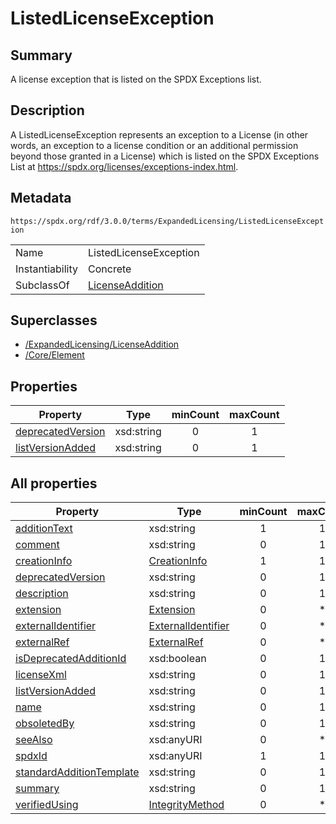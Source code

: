 <!-- Automatically generated by spec-parser v2.3.0 on 2024-07-29T18:25:30.305944+00:00 -->
<!-- SPDX-License-Identifier: Community-Spec-1.0 -->

# ListedLicenseException

## Summary

A license exception that is listed on the SPDX Exceptions list.


## Description

A ListedLicenseException represents an exception to a License (in other words,
an exception to a license condition or an additional permission beyond those
granted in a License) which is listed on the SPDX Exceptions List at
<https://spdx.org/licenses/exceptions-index.html>.


## Metadata

`https://spdx.org/rdf/3.0.0/terms/ExpandedLicensing/ListedLicenseException`


| | |
|---|---|
| Name | ListedLicenseException |
| Instantiability | Concrete |
| SubclassOf | [LicenseAddition](../Classes/LicenseAddition.md) |


## Superclasses

* [/ExpandedLicensing/LicenseAddition](../../ExpandedLicensing/Classes/LicenseAddition.md)
* [/Core/Element](../../Core/Classes/Element.md)




## Properties

| Property | Type | minCount | maxCount |
|---|---|:---:|:---:|
| [deprecatedVersion](../Properties/deprecatedVersion.md) | xsd:string | 0 | 1 |
| [listVersionAdded](../Properties/listVersionAdded.md) | xsd:string | 0 | 1 |



## All properties

| Property | Type | minCount | maxCount |
|---|---|:---:|:---:|
| [additionText](../../ExpandedLicensing/Properties/additionText.md) | xsd:string | 1 | 1 |
| [comment](../../Core/Properties/comment.md) | xsd:string | 0 | 1 |
| [creationInfo](../../Core/Properties/creationInfo.md) | [CreationInfo](../../Core/Classes/CreationInfo.md) | 1 | 1 |
| [deprecatedVersion](../../ExpandedLicensing/Properties/deprecatedVersion.md) | xsd:string | 0 | 1 |
| [description](../../Core/Properties/description.md) | xsd:string | 0 | 1 |
| [extension](../../Core/Properties/extension.md) | [Extension](../../Extension/Classes/Extension.md) | 0 | * |
| [externalIdentifier](../../Core/Properties/externalIdentifier.md) | [ExternalIdentifier](../../Core/Classes/ExternalIdentifier.md) | 0 | * |
| [externalRef](../../Core/Properties/externalRef.md) | [ExternalRef](../../Core/Classes/ExternalRef.md) | 0 | * |
| [isDeprecatedAdditionId](../../ExpandedLicensing/Properties/isDeprecatedAdditionId.md) | xsd:boolean | 0 | 1 |
| [licenseXml](../../ExpandedLicensing/Properties/licenseXml.md) | xsd:string | 0 | 1 |
| [listVersionAdded](../../ExpandedLicensing/Properties/listVersionAdded.md) | xsd:string | 0 | 1 |
| [name](../../Core/Properties/name.md) | xsd:string | 0 | 1 |
| [obsoletedBy](../../ExpandedLicensing/Properties/obsoletedBy.md) | xsd:string | 0 | 1 |
| [seeAlso](../../ExpandedLicensing/Properties/seeAlso.md) | xsd:anyURI | 0 | * |
| [spdxId](../../Core/Properties/spdxId.md) | xsd:anyURI | 1 | 1 |
| [standardAdditionTemplate](../../ExpandedLicensing/Properties/standardAdditionTemplate.md) | xsd:string | 0 | 1 |
| [summary](../../Core/Properties/summary.md) | xsd:string | 0 | 1 |
| [verifiedUsing](../../Core/Properties/verifiedUsing.md) | [IntegrityMethod](../../Core/Classes/IntegrityMethod.md) | 0 | * |



